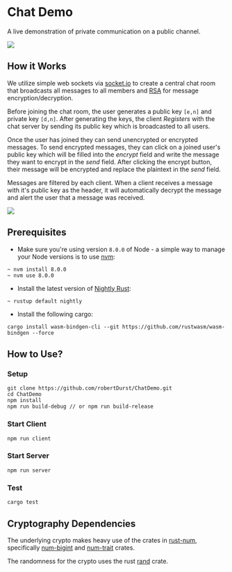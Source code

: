 # Chat Demo
A live demonstration of private communication on a public channel. 

<div style="center"><img src="https://imgur.com/WLDbRZi.png"></div>

## How it Works

We utilize simple web sockets via [socket.io](http://socket.io/) to create a central chat room that broadcasts all messages to all members and [RSA](https://en.wikipedia.org/wiki/RSA_(cryptosystem)) for message encryption/decryption.

Before joining the chat room, the user generates a public key `[e,n]` and private key `[d,n]`. After generating the keys, the client *Registers* with the chat server by sending its public key which is broadcasted to all users.

Once the user has joined they can send unencrypted or encrypted messages. To send encrypted messages, they can click on a joined user's public key which will be filled into the *encrypt* field and write the message they want to encrypt in the *send* field. After clicking the encrypt button, their message will be encrypted and replace the plaintext in the *send* field. 

Messages are filtered by each client. When a client receives a message with it's public key as the header, it will automatically decrypt the message and alert the user that a message was received.

<div style="center"><img src="https://imgur.com/ldWBZpO.png"></div>

## Prerequisites
* Make sure you're using version `8.0.0` of Node - a simple way to manage your Node versions is to use [nvm](https://github.com/nvm-sh/nvm):

```
~ nvm install 8.0.0
~ nvm use 8.0.0
```

* Install the latest version of [Nightly Rust](https://www.oreilly.com/library/view/rust-programming-by/9781788390637/e07dc768-de29-482e-804b-0274b4bef418.xhtml):

```
~ rustup default nightly
```

* Install the following cargo:

```
cargo install wasm-bindgen-cli --git https://github.com/rustwasm/wasm-bindgen --force
```

## How to Use?

### Setup
```shell
git clone https://github.com/robertDurst/ChatDemo.git
cd ChatDemo
npm install
npm run build-debug // or npm run build-release
```

### Start Client
```shell
npm run client
```

### Start Server
```shell
npm run server
```

### Test
```shell
cargo test
```

## Cryptography Dependencies

The underlying crypto makes heavy use of the crates in [rust-num](https://github.com/rust-num), specifically [num-bigint](https://github.com/rust-num/num-bigint) and [num-trait](https://github.com/rust-num/num-trait) crates.

The randomness for the crypto uses the rust [rand](https://crates.io/crates/rand) crate.
